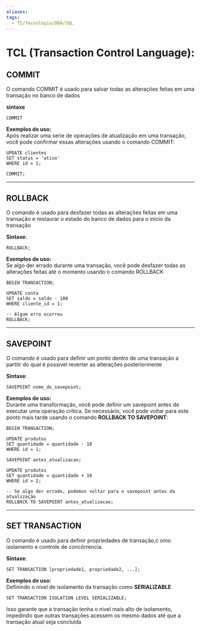 ```yaml
---
aliases: 
tags:
  - TI/Tecnologia/DBA/SQL
---
```

# TCL (Transaction Control Language):

## **COMMIT**

O comando COMMIT é usado para salvar todas as alterações feitas em uma transação no banco de dados

**sintaxe**

```
COMMIT
```

**Exemplos de uso:**  
Após realizar uma serie de operações de atualização em uma transação, você pode confirmar essas alterações usando o comando COMMIT:

```
UPDATE clientes
SET status = 'ativo'
WHERE id = 1;

COMMIT;
```

---

## **ROLLBACK**

O comando é usado para desfazer todas as alterações feitas em uma transação e restaurar o estado do banco de dados para o inicio da transação

**Sintaxe**:

```
ROLLBACK;
```

**Exemplos de uso:**  
Se algo der errado durante uma transação, você pode desfazer todas as alterações feitas até o momento usando o comando ROLLBACK

```
BEGIN TRANSACTION;

UPDATE conta
SET saldo = saldo - 100
WHERE cliente_id = 1;

-- Algum erro ocorreu
ROLLBACK;
```

---

## **SAVEPOINT**

O comando é usado para definir um ponto dentro de uma transação a parttir do qual é possivel reverter as alterações posteriormente

**Sintaxe**:

```
SAVEPOINT nome_do_savepoint;
```

**Exemplos de uso:**  
Durante uma transformação, você pode definir um savepoint antes de executar uma operação critica. Se necessário, você pode voltar para este ponto mais tarde usando o comando **ROLLBACK TO SAVEPOINT**:

```
BEGIN TRANSACTION;

UPDATE produtos
SET quantidade = quantidade - 10
WHERE id = 1;

SAVEPOINT antes_atualizacao;

UPDATE produtos
SET quantidade = quantidade + 10
WHERE id = 2;

-- Se algo der errado, podemos voltar para o savepoint antes da atualização
ROLLBACK TO SAVEPOINT antes_atualizacao;
```

---

## **SET TRANSACTION**

O comando é usado para definir propriedades de transação,c omo isolamento e controle de concôrrencia.

**Sintaxe**:

```
SET TRANSACTION [propriedade1, propriedade2, ...];
```

**Exemplos de uso:**  
Definindo o nível de isolamento da transação como **SERIALIZABLE**

```
SET TRANSACTION ISOLATION LEVEL SERIALIZABLE;
```

Isso garante que a transação tenha o nivel mais alto de isolamento, impedindo que outras transações acessem os mesmo dados até que a transação atual seja concluída